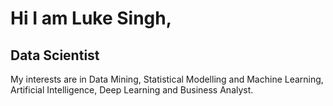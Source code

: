 # Hi I am Luke Singh, 
## Data Scientist
My interests are in Data Mining, Statistical Modelling and Machine Learning, Artificial Intelligence, Deep Learning and Business Analyst. 


<!---
Zekul/Zekul is a ✨ special ✨ repository because its `README.md` (this file) appears on your GitHub profile.
You can click the Preview link to take a look at your changes.
--->
